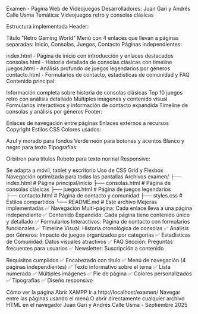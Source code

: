 Examen - Página Web de Videojuegos
Desarrolladores: Juan Gari y Andrés Calle Usma
Temática: Videojuegos retro y consolas clásicas

Estructura implementada
Header:

Título "Retro Gaming World"
Menú con 4 enlaces que llevan a páginas separadas: Inicio, Consolas, Juegos, Contacto
Páginas independientes:

index.html - Página de inicio con introducción y enlaces destacados
consolas.html - Historia detallada de consolas clásicas con timeline
juegos.html - Análisis profundo de juegos legendarios por géneros
contacto.html - Formularios de contacto, estadísticas de comunidad y FAQ
Contenido principal:

Información completa sobre historia de consolas clásicas
Top 10 juegos retro con análisis detallado
Múltiples imágenes y contenido visual
Formularios interactivos y información de contacto expandida
Timeline de consolas y análisis por géneros
Footer:

Enlaces de navegación entre páginas
Enlaces externos a recursos
Copyright
Estilos CSS
Colores usados:

Azul y morado para fondos
Verde neón para botones y acentos
Blanco y negro para texto
Tipografías:

Orbitron para títulos
Roboto para texto normal
Responsive:

Se adapta a móvil, tablet y escritorio
Uso de CSS Grid y Flexbox
Navegación optimizada para todas las pantallas
Archivos
examen/
├── index.html      # Página principal/inicio
├── consolas.html   # Página de consolas clásicas
├── juegos.html     # Página de juegos legendarios  
├── contacto.html   # Página de contacto y comunidad
├── styles.css      # Estilos compartidos
└── README.md       # Este archivo
Mejoras implementadas
✅ Navegación Multi-página: Cada enlace lleva a una página independiente
✅ Contenido Expandido: Cada página tiene contenido único y detallado
✅ Formularios Interactivos: Página de contacto con formularios funcionales
✅ Timeline Visual: Historia cronológica de consolas
✅ Análisis por Géneros: Impacto de juegos organizados por categorías
✅ Estadísticas de Comunidad: Datos visuales atractivos
✅ FAQ Sección: Preguntas frecuentes para usuarios
✅ Newsletter: Suscripción a contenido

Requisitos cumplidos
✅ Encabezado con título
✅ Menú de navegación (4 páginas independientes)
✅ Texto informativo sobre el tema
✅ Lista numerada
✅ Múltiples imágenes
✅ Pie de página
✅ Colores personalizados
✅ Tipografías
✅ Diseño responsivo

Cómo ver la página
Abrir XAMPP
Ir a http://localhost/examen/
Navegar entre las páginas usando el menú
O abrir directamente cualquier archivo HTML en el navegador
Juan Gari y Andrés Calle Usma - Septiembre 2025
